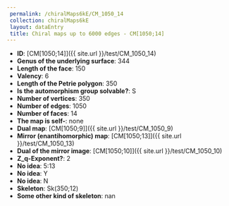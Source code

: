 ```yaml
--- 
 permalink: /chiralMaps6kE/CM_1050_14 
 collection: chiralMaps6kE
 layout: dataEntry
 title: Chiral maps up to 6000 edges - CM[1050;14]
---
```


- **ID**: [CM[1050;14]]({{ site.url }}/test/CM_1050_14)
- **Genus of the underlying surface**: 344
- **Length of the face**: 150
- **Valency**: 6
- **Length of the Petrie polygon**: 350
- **Is the automorphism group solvable?**: S
- **Number of vertices**: 350
- **Number of edges**: 1050
- **Number of faces**: 14
- **The map is self-**: none
- **Dual map**: [CM[1050;9]]({{ site.url }}/test/CM_1050_9)
- **Mirror (enantihomorphic) map**: [CM[1050;13]]({{ site.url }}/test/CM_1050_13)
- **Dual of the mirror image**: [CM[1050;10]]({{ site.url }}/test/CM_1050_10)
- **Z_q-Exponent?**: 2
- **No idea**:  5:13
- **No idea**: Y
- **No idea**: N
- **Skeleton**: Sk(350;12)
- **Some other kind of skeleton**: nan
